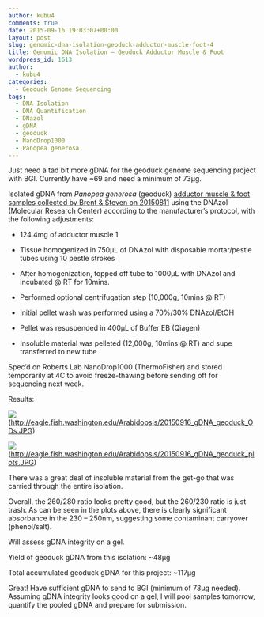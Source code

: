 ```yaml
---
author: kubu4
comments: true
date: 2015-09-16 19:03:07+00:00
layout: post
slug: genomic-dna-isolation-geoduck-adductor-muscle-foot-4
title: Genomic DNA Isolation – Geoduck Adductor Muscle & Foot
wordpress_id: 1613
author:
  - kubu4
categories:
  - Geoduck Genome Sequencing
tags:
  - DNA Isolation
  - DNA Quantification
  - DNazol
  - gDNA
  - geoduck
  - NanoDrop1000
  - Panopea generosa
---
```


Just need a tad bit more gDNA for the geoduck genome sequencing project with BGI. Currently have ~69 and need a minimum of 73μg.

Isolated gDNA from _Panopea generosa_ (geoduck) [adductor muscle & foot samples collected by Brent & Steven on 20150811](https://onsnetwork.org/halfshell/2015/08/11/big-day-big-clam/) using the DNAzol (Molecular Research Center) according to the manufacturer’s protocol, with the following adjustments:




    
  * 124.4mg of adductor muscle 1

    
  * Tissue homogenized in 750μL of DNAzol with disposable mortar/pestle tubes using 10 pestle strokes

    
  * After homogenization, topped off tube to 1000μL with DNAzol and incubated @ RT for 10mins.

    
  * Performed optional centrifugation step (10,000g, 10mins @ RT)

    
  * Initial pellet wash was performed using a 70%/30% DNAzol/EtOH

    
  * Pellet was resuspended in 400μL of Buffer EB (Qiagen)

    
  * Insoluble material was pelleted (12,000g, 10mins @ RT) and supe transferred to new tube



Spec’d on Roberts Lab NanoDrop1000 (ThermoFisher) and stored temporarily at 4C to avoid freeze-thawing before sending off for sequencing next week.



Results:



![](https://eagle.fish.washington.edu/Arabidopsis/20150916_gDNA_geoduck_ODs.JPG)(http://eagle.fish.washington.edu/Arabidopsis/20150916_gDNA_geoduck_ODs.JPG)

![](https://eagle.fish.washington.edu/Arabidopsis/20150916_gDNA_geoduck_plots.JPG)(http://eagle.fish.washington.edu/Arabidopsis/20150916_gDNA_geoduck_plots.JPG)



There was a great deal of insoluble material from the get-go that was carried through the entire isolation.

Overall, the 260/280 ratio looks pretty good, but the 260/230 ratio is just trash. As can be seen in the plots above, there is clearly significant absorbance in the 230 – 250nm, suggesting some contaminant carryover (phenol/salt).

Will assess gDNA integrity on a gel.



Yield of geoduck gDNA from this isolation: ~48μg

Total accumulated geoduck gDNA for this project: ~117μg

Great! Have sufficient gDNA to send to BGI (minimum of 73μg needed). Assuming gDNA integrity looks good on a gel, I will pool samples tomorrow, quantify the pooled gDNA and prepare for submission.
